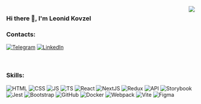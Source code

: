 <img align="right" src="https://github-readme-stats-sigma-five.vercel.app/api?username=TomatoVan&rank_icon=github&count_private=true&show_icons=true&theme=radical&hide_border=true&include_all_commits=true&hide=contribs,issues" />

### Hi there 👋, I'm Leonid Kovzel


### Contacts:
[![Telegram](https://img.shields.io/badge/-telegram-0273B2?style=for-the-badge&logo=telegram)](https://t.me/LeonKovz)
[![LinkedIn](https://img.shields.io/badge/-linkedin-0273B2?style=for-the-badge&logo=linkedin)](https://www.linkedin.com/in/leokovzel/)
<br>
<br>
<br>
### Skills:  
<div align="left">
  <img alt="HTML" src="https://img.shields.io/badge/-html5-282a36?style=for-the-badge&amp;logo=html5"/>
  <img alt="CSS" src="https://img.shields.io/badge/-css3_/_scss_/_sass_/_BEM-282a36?style=for-the-badge&amp;logo=css3&amp;logoColor=3296D0"/>
  <img alt="JS" src="https://img.shields.io/badge/-javascript-282a36?style=for-the-badge&amp;logo=javascript&amp;logoColor=F7DF1E"/>
  <img alt="TS" src="https://img.shields.io/badge/-typescript-282a36?style=for-the-badge&amp;logo=typescript&amp;logoColor=3178C6"/>
  <img alt="React" src="https://img.shields.io/badge/-react / react native-282a36?style=for-the-badge&amp;logo=react"/>
  <img alt="NextJS" src="https://img.shields.io/badge/next.js-282a36?style=for-the-badge&amp;logo=nextdotjs&amp;logoColor=white"/>
  <img alt="Redux" src="https://img.shields.io/badge/-redux-282a36?style=for-the-badge&amp;logo=redux&amp;logoColor=6F3FB3"/>
  <img alt="API" src="https://img.shields.io/badge/-rest_api-282a36?style=for-the-badge&amp;logo=fastapi&amp;logoColor=#009688"/>
  <img alt="Storybook" src="https://img.shields.io/badge/-Storybook-282a36?style=for-the-badge&amp;logo=Storybook"/>
  <img alt="Jest" src="https://img.shields.io/badge/-jest&nbsp;/&nbsp;RTL&nbsp;/&nbsp;Cypress(e2e)&nbsp;/&nbsp;loki-282a36?style=for-the-badge&amp;logo=jest"/>
  <img alt="Bootstrap" src="https://img.shields.io/badge/-bootstrap-282a36?style=for-the-badge&amp;logo=bootstrap&amp;logoColor=7952B3"/>
  <img alt="GitHub" src="https://img.shields.io/badge/-git&nbsp;/&nbsp;github&nbsp;/&nbsp;gitlab-282a36?style=for-the-badge&amp;logo=github"/>
  <img alt="Docker" src="https://img.shields.io/badge/-docker-282a36?style=for-the-badge&amp;logo=docker&amp;logoColor=2496ED"/>
  <img alt="Webpack" src="https://img.shields.io/badge/-webpack-282a36?style=for-the-badge&amp;logo=webpack&amp;"/>
  <img alt="Vite" src="https://img.shields.io/badge/-vite-282a36?style=for-the-badge&amp;logo=vite&amp;"/>
  <img alt="Figma" src="https://img.shields.io/badge/-figma-282a36?style=for-the-badge&amp;logo=figma&amp;"/>
  
  
  


